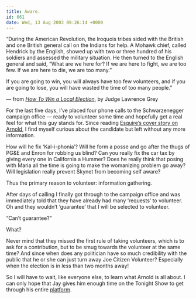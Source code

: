 ```yaml
---
title: Aware.
id: 661
date: Wed, 13 Aug 2003 09:26:14 +0000
---
```


“During the American Revolution, the Iroquois tribes sided with the British and one British general call on the Indians for help. A Mohawk chief, called Hendrick by the English, showed up with two or three hundred of his soldiers and assessed the military situation. He then turned to the English general and said, “What are we here for? If we are here to fight, we are too few. If we are here to die, we are too many.”  

If you are going to win, you will always have too few volunteers, and if you are going to lose, you will have wasted the time of too many people.”  

— from [*How To Win a Local Election*](http://www.amazon.com/exec/obidos/redirect?tag=airbag-20&path=tg/detail/-/0871318784/qid%3D1060702258/sr%3D8-1), by Judge Lawrence Grey  

For the last five days, I’ve placed four phone calls to the Schwarzenegger campaign office — ready to volunteer some time and hopefully get a real feel for what this guy stands for. Since reading [Esquire’s cover story on Arnold](http://www.esquire.com/themagazine/2003/030701_mtc_july.html), I find myself curious about the candidate but left without any more information.  

How will he fix ‘Kal-i-phonia’? Will he form a posse and go after the thugs of PG&E and Enron for robbing us blind? Can you really fix the car tax by giving every one in California a Hummer? Does he really think that posing with Maria all the time is going to make the womanizing problem go away? Will legislation really prevent Skynet from becoming self aware?  

Thus the primary reason to volunteer: information gathering.  

After days of calling I finally got through to the campaign office and was immediately told that they have already had many ‘requests’ to volunteer. Oh and they wouldn’t ‘guarantee’ that I will be selected to volunteer.  

“Can’t guarantee?”  

What?  

Never mind that they missed the first rule of taking volunteers, which is to ask for a contribution, but to be smug towards the volunteer at the same time? And since when does any politician have so much credibility with the public that he or she can just turn away Joe Citizen Volunteer? Especially when the election is in less than two months away!  

So I will have to wait, like everyone else, to learn what Arnold is all about. I can only hope that Jay gives him enough time on the Tonight Show to get through his entire [platform](http://www.etherfarm.com/etherblog/archives/000417.html).





